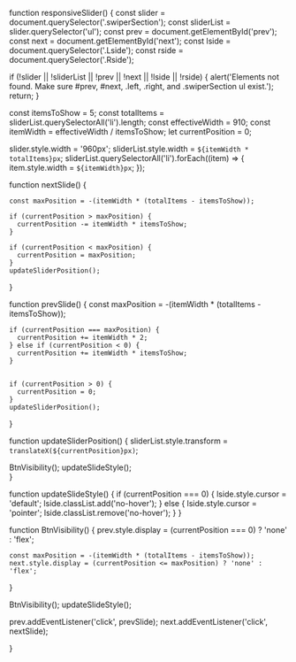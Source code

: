 function responsiveSlider() {
  const slider = document.querySelector('.swiperSection');
  const sliderList = slider.querySelector('ul');
  const prev = document.getElementById('prev');
  const next = document.getElementById('next');	
const lside = document.querySelector('.Lside');
const rside = document.querySelector('.Rside');


  if (!slider || !sliderList || !prev || !next || !lside || !rside) {
    alert('Elements not found. Make sure #prev, #next, .left, .right, and .swiperSection ul exist.');
    return;
  }

  const itemsToShow = 5; 
  const totalItems = sliderList.querySelectorAll('li').length; 
  const effectiveWidth = 910; 
  const itemWidth = effectiveWidth / itemsToShow; 
  let currentPosition = 0; 


  slider.style.width = '960px';
  sliderList.style.width = `${itemWidth * totalItems}px`;
  sliderList.querySelectorAll('li').forEach((item) => {
    item.style.width = `${itemWidth}px`;
  });

  function nextSlide() {

    const maxPosition = -(itemWidth * (totalItems - itemsToShow));

    if (currentPosition > maxPosition) {
      currentPosition -= itemWidth * itemsToShow; 
    }

    if (currentPosition < maxPosition) {
      currentPosition = maxPosition; 
    }
    updateSliderPosition();
  }

  function prevSlide() {
    const maxPosition = -(itemWidth * (totalItems - itemsToShow));

    
    if (currentPosition === maxPosition) {
      currentPosition += itemWidth * 2; 
    } else if (currentPosition < 0) {
      currentPosition += itemWidth * itemsToShow; 
    }


    if (currentPosition > 0) {
      currentPosition = 0; 
    }
    updateSliderPosition();
  }

  function updateSliderPosition() {
    sliderList.style.transform = `translateX(${currentPosition}px)`;
 
BtnVisibility();
updateSlideStyle();   
  }

 function updateSlideStyle() {
    if (currentPosition === 0) {
      lside.style.cursor = 'default';
      lside.classList.add('no-hover'); 
    } else {
      lside.style.cursor = 'pointer';
      lside.classList.remove('no-hover'); 
    }
  }

  function BtnVisibility() {
    prev.style.display = (currentPosition === 0) ? 'none' : 'flex';

    const maxPosition = -(itemWidth * (totalItems - itemsToShow));
    next.style.display = (currentPosition <= maxPosition) ? 'none' : 'flex';
  }

  BtnVisibility();
updateSlideStyle();

  prev.addEventListener('click', prevSlide);
  next.addEventListener('click', nextSlide);
	
}
